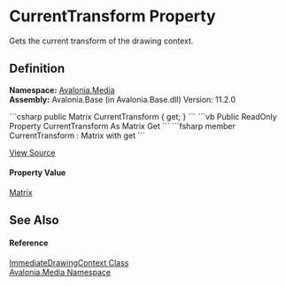 # CurrentTransform Property


Gets the current transform of the drawing context.



## Definition
**Namespace:** <a href="N_Avalonia_Media">Avalonia.Media</a>  
**Assembly:** Avalonia.Base (in Avalonia.Base.dll) Version: 11.2.0

<Tabs groupId="api-code-preview">
<TabItem value="csharp" label="C#">
```csharp
public Matrix CurrentTransform { get; }
```
</TabItem>
<TabItem value="vb" label="VB">
```vb
Public ReadOnly Property CurrentTransform As Matrix
	Get
```
</TabItem>
<TabItem value="fsharp" label="F#">
```fsharp
member CurrentTransform : Matrix with get
```
</TabItem>
</Tabs>



<a href="https://github.com/AvaloniaUI/Avalonia/tree/master/src/Avalonia.Base/Media/ImmediateDrawingContext.cs#L61" title="View the source code">View Source</a>



#### Property Value
<a href="T_Avalonia_Matrix">Matrix</a>

## See Also


#### Reference
<a href="T_Avalonia_Media_ImmediateDrawingContext">ImmediateDrawingContext Class</a>  
<a href="N_Avalonia_Media">Avalonia.Media Namespace</a>  

